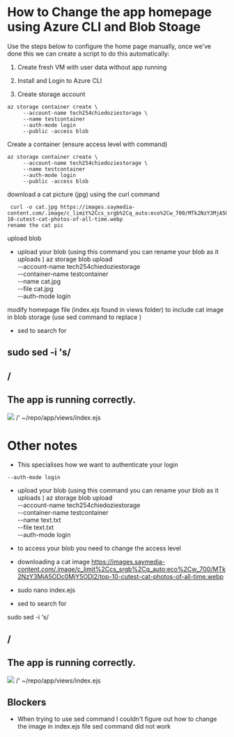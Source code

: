 
# How to Change the app homepage using Azure CLI and Blob Stoage

Use the steps below to configure the home page manually, once we've done this we can create a script to do this automatically:


1. Create fresh VM with user data without app running

2. Install and Login to Azure CLI

3. Create storage account
```
az storage container create \
     --account-name tech254chiedoziestorage \
     --name testcontainer
     --auth-mode login
     --public -access blob
```

Create a container (ensure access level with command)
```
az storage container create \
     --account-name tech254chiedoziestorage \
     --name testcontainer
     --auth-mode login
     --public -access blob
```

download a cat picture (jpg) using the curl command
```
 curl -o cat.jpg https://images.saymedia-content.com/.image/c_limit%2Ccs_srgb%2Cq_auto:eco%2Cw_700/MTk2NzY3MjA5ODc0MjY5ODI2/top-10-cutest-cat-photos-of-all-time.webp
rename the cat pic

```

upload blob

- upload your blob (using this command you can rename your blob as it uploads )
az storage blob upload \
--account-name tech254chiedoziestorage \
--container-name testcontainer \
--name cat.jpg \
--file cat.jpg \
--auth-mode login

modify homepage file (index.ejs found in views folder) to include cat image in blob storage (use sed command to replace )

- sed to search for </h2>

sudo sed -i 's/<h2>/<h2>The app is running correctly.</h2><img src="https://tech254chiedoziestorage.blob.core.windows.net/testcontainer/cat.jpg"/>
 /' ~/repo/app/views/index.ejs
---

# Other notes

- This specialises how we want to authenticate your login

```
--auth-mode login
```

- upload your blob (using this command you can rename your blob as it uploads )
az storage blob upload \
--account-name tech254chiedoziestorage \
--container-name testcontainer \
--name text.txt \
--file text.txt \
--auth-mode login

- to access your blob you need to change the access level

- downloading a cat image 
https://images.saymedia-content.com/.image/c_limit%2Ccs_srgb%2Cq_auto:eco%2Cw_700/MTk2NzY3MjA5ODc0MjY5ODI2/top-10-cutest-cat-photos-of-all-time.webp

- sudo nano index.ejs

- sed to search for </h2>

sudo sed -i 's/<h2>/<h2>The app is running correctly.</h2><img src="https://tech254chiedoziestorage.blob.core.windows.net/testcontainer/cat.jpg"/>
 /' ~/repo/app/views/index.ejs

## Blockers
- When trying to use sed command I couldn't figure out how to change the image in index.ejs file sed command did not work